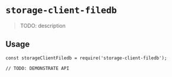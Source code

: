 # `storage-client-filedb`

> TODO: description

## Usage

```
const storageClientFiledb = require('storage-client-filedb');

// TODO: DEMONSTRATE API
```
